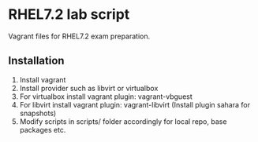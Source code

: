 # RHEL7.2 lab script

Vagrant files for RHEL7.2 exam preparation.

## Installation

1. Install vagrant
2. Install provider such as libvirt or virtualbox
3. For virtualbox install vagrant plugin: vagrant-vbguest
4. For libvirt install vagrant plugin: vagrant-libvirt (Install plugin sahara for snapshots)
5. Modify scripts in scripts/ folder accordingly for local repo, base packages etc. 
